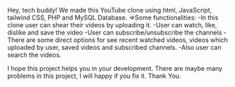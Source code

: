 Hey, tech buddy!
  We made this YouTube clone using html, JavaScript, tailwind CSS, PHP and MySQL Database.
    =>Some functionalities:
        -In this clone user can shear their videos by uploading it.
        -User can watch, like, dislike and save the video
        -User can subscribe/unsubscribe the channels
        -There are some direct options for see recent watched videos, videos which uploaded by user, saved videos and subscribed channels.
        -Also user can search the videos.

  I hope this project helps you in your development.
  There are maybe many problems in this project, I will happy if you fix it.
  Thank You.
